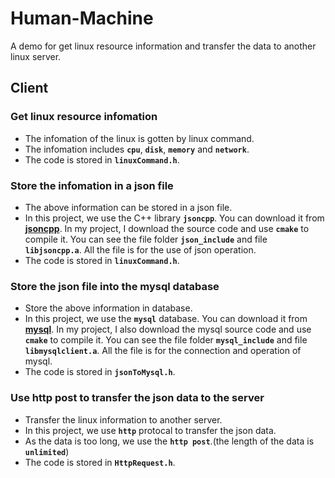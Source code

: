 # Human-Machine

A demo for get linux resource information and transfer the data to another linux server.<br>

## Client

### Get linux resource infomation

- The infomation of the linux is gotten by linux command.<br>
- The infomation includes **`cpu`**, **`disk`**, **`memory`** and **`network`**.<br>
- The code is stored in **`linuxCommand.h`**.<br>

### Store the infomation in a json file

- The above information can be stored in a json file.<br>
- In this project, we use the C++ library **`jsoncpp`**. You can download it from **[jsoncpp](https://github.com/open-source-parsers/jsoncpp)**. In my project, I download the source code and use **`cmake`** to compile it. You can see the file folder **`json_include`** and file **`libjsoncpp.a`**. All the file is for the use of json operation.<br>
- The code is stored in **`linuxCommand.h`**.<br>

### Store the json file into the mysql database

- Store the above information in database.<br>
- In this project, we use the **`mysql`** database. You can download it from **[mysql](https://www.mysql.com/downloads/)**. In my project, I also download the mysql source code and use **`cmake`** to compile it. You can see the file folder **`mysql_include`** and file **`libmysqlclient.a`**. All the file is for the connection and operation of mysql.<br>
- The code is stored in **`jsonToMysql.h`**.<br>

### Use http post to transfer the json data to the server

- Transfer the linux information to another server.<br>
- In this project, we use **`http`** protocal to transfer the json data.<br>
- As the data is too long, we use the **`http post`**.(the length of the data is **`unlimited`**)<br>
- The code is stored in **`HttpRequest.h`**.<br>

